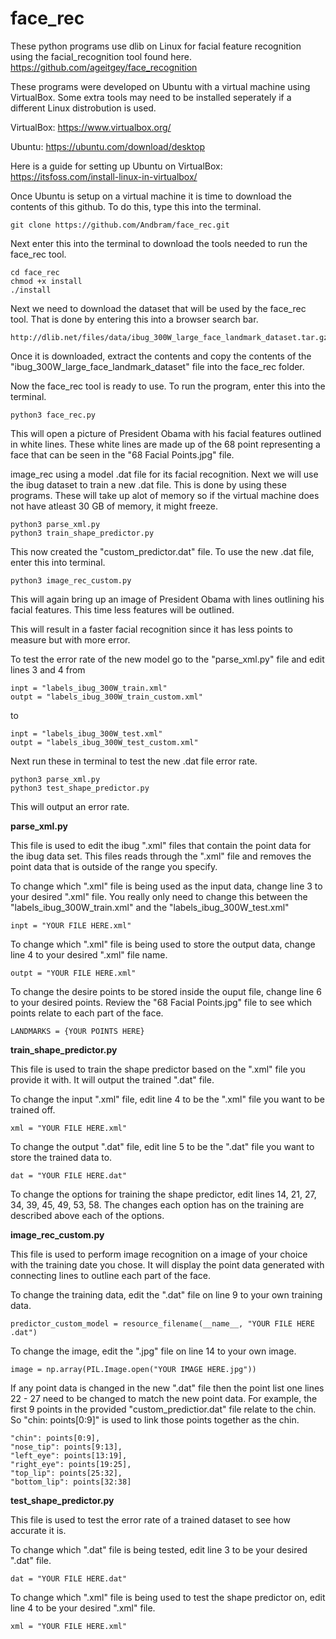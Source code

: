 # face_rec

These python programs use dlib on Linux for facial feature recognition using the facial_recognition tool found here.
https://github.com/ageitgey/face_recognition

These programs were developed on Ubuntu with a virtual machine using VirtualBox. Some extra tools may need to be installed seperately if a different Linux distrobution is used.

VirtualBox: https://www.virtualbox.org/

Ubuntu: https://ubuntu.com/download/desktop

Here is a guide for setting up Ubuntu on VirtualBox: https://itsfoss.com/install-linux-in-virtualbox/

Once Ubuntu is setup on a virtual machine it is time to download the contents of this github. To do this, type this into the terminal.
```
git clone https://github.com/Andbram/face_rec.git
```

Next enter this into the terminal to download the tools needed to run the face_rec tool.
```
cd face_rec
chmod +x install
./install
```

Next we need to download the dataset that will be used by the face_rec tool. That is done by entering this into a browser search bar.
```
http://dlib.net/files/data/ibug_300W_large_face_landmark_dataset.tar.gz
```

Once it is downloaded, extract the contents and copy the contents of the "ibug_300W_large_face_landmark_dataset" file into the face_rec folder.

Now the face_rec tool is ready to use. To run the program, enter this into the terminal.
```
python3 face_rec.py
```

This will open a picture of President Obama with his facial features outlined in white lines. These white lines are made up of the 68 point representing a face that can be seen in the "68 Facial Points.jpg" file. 

image_rec using a model .dat  file for its facial recognition. Next we will use the ibug dataset to train a new .dat file. This is done by using these programs. These will take up alot of memory so if the virtual machine does not have atleast 30 GB of memory, it might freeze.
```
python3 parse_xml.py
python3 train_shape_predictor.py
```
This now created the "custom_predictor.dat" file. To use the new .dat file, enter this into terminal.
```
python3 image_rec_custom.py
```
This will again bring up an image of President Obama with lines outlining his facial features. This time less features will be outlined.

This will result in a faster facial recognition since it has less points to measure but with more error. 

To test the error rate of the new model go to the "parse_xml.py" file and edit lines 3 and 4 from
```
inpt = "labels_ibug_300W_train.xml"
outpt = "labels_ibug_300W_train_custom.xml"
```
to 
```
inpt = "labels_ibug_300W_test.xml"
outpt = "labels_ibug_300W_test_custom.xml"
```
Next run these in terminal to test the new .dat file error rate.
```
python3 parse_xml.py
python3 test_shape_predictor.py
```
This will output an error rate.

**parse_xml.py**

This file is used to edit the ibug ".xml" files that contain the point data for the ibug data set. This files reads through the ".xml" file and removes the point data that is outside of the range you specify.

To change which ".xml" file is being used as the input data, change line 3 to your desired ".xml" file. You really only need to change this between the "labels_ibug_300W_train.xml" and the "labels_ibug_300W_test.xml"
```
inpt = "YOUR FILE HERE.xml"
```

To change which ".xml" file is being used to store the output data, change line 4 to your desired ".xml" file name.
```
outpt = "YOUR FILE HERE.xml"
```

To change the desire points to be stored inside the ouput file, change line 6 to your desired points. Review the "68 Facial Points.jpg" file to see which points relate to each part of the face.
```
LANDMARKS = {YOUR POINTS HERE}
```

**train_shape_predictor.py**

This file is used to train the shape predictor based on the ".xml" file you provide it with. It will output the trained ".dat" file.

To change the input ".xml" file, edit line 4 to be the ".xml" file you want to be trained off.
```
xml = "YOUR FILE HERE.xml"
```

To change the output ".dat" file, edit line 5 to be the ".dat" file you want to store the trained data to.
```
dat = "YOUR FILE HERE.dat"
```

To change the options for training the shape predictor, edit lines 14, 21, 27, 34, 39, 45, 49, 53, 58. The changes each option has on the training are described above each of the options. 

**image_rec_custom.py**

This file is used to perform image recognition on a image of your choice with the training date you chose. It will display the point data generated with connecting lines to outline each part of the face.

To change the training data, edit the ".dat" file on line 9 to your own training data.
```
predictor_custom_model = resource_filename(__name__, "YOUR FILE HERE .dat")
```

To change the image, edit the ".jpg" file on line 14 to your own image.
```
image = np.array(PIL.Image.open("YOUR IMAGE HERE.jpg"))
```

If any point data is changed in the new ".dat" file then the point list one lines 22 - 27 need to be changed to match the new point data. For example, the first 9 points in the provided "custom_predictior.dat" file relate to the chin. So "chin: points[0:9]" is used to link those points together as the chin.
```
"chin": points[0:9], 
"nose_tip": points[9:13],
"left_eye": points[13:19], 
"right_eye": points[19:25],
"top_lip": points[25:32],
"bottom_lip": points[32:38]
```

**test_shape_predictor.py**

This file is used to test the error rate of a trained dataset to see how accurate it is.

To change which ".dat" file is being tested, edit line 3 to be your desired ".dat" file.
```
dat = "YOUR FILE HERE.dat"
```

To change which ".xml" file is being used to test the shape predictor on, edit line 4 to be your desired ".xml" file.
```
xml = "YOUR FILE HERE.xml"
```
